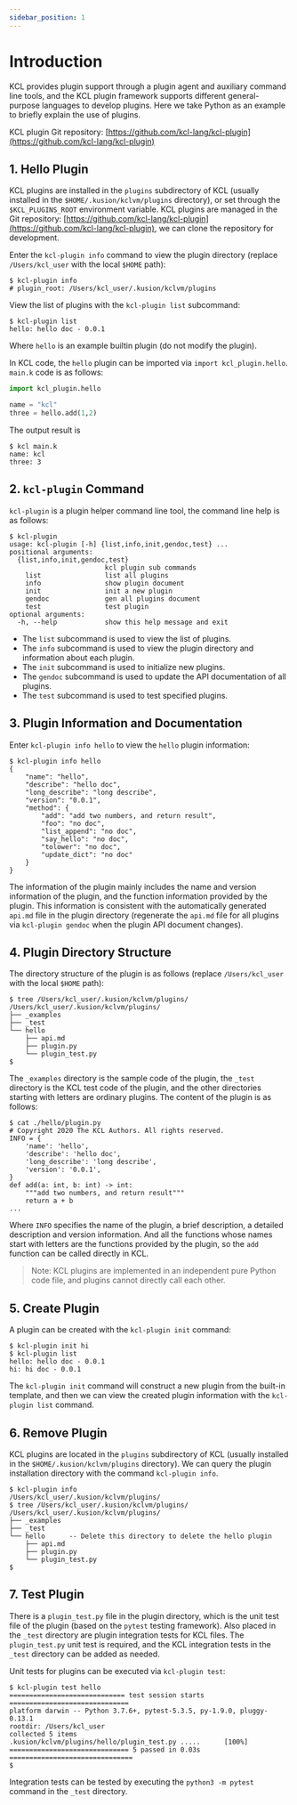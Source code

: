 ```yaml
---
sidebar_position: 1
---
```


# Introduction

KCL provides plugin support through a plugin agent and auxiliary command line tools, and the KCL plugin framework supports different general-purpose languages to develop plugins. Here we take Python as an example to briefly explain the use of plugins.

KCL plugin Git repository: [https://github.com/kcl-lang/kcl-plugin](https://github.com/kcl-lang/kcl-plugin)

## 1. Hello Plugin

KCL plugins are installed in the `plugins` subdirectory of KCL (usually installed in the `$HOME/.kusion/kclvm/plugins` directory), or set through the `$KCL_PLUGINS_ROOT` environment variable. KCL plugins are managed in the Git repository: [https://github.com/kcl-lang/kcl-plugin](https://github.com/kcl-lang/kcl-plugin), we can clone the repository for development.

Enter the `kcl-plugin info` command to view the plugin directory (replace `/Users/kcl_user` with the local `$HOME` path):

```shell
$ kcl-plugin info
# plugin_root: /Users/kcl_user/.kusion/kclvm/plugins
```

View the list of plugins with the `kcl-plugin list` subcommand:

```shell
$ kcl-plugin list
hello: hello doc - 0.0.1
```

Where `hello` is an example builtin plugin (do not modify the plugin).

In KCL code, the `hello` plugin can be imported via `import kcl_plugin.hello`. `main.k` code is as follows:

```python
import kcl_plugin.hello

name = "kcl"
three = hello.add(1,2)
```

The output result is

```shell
$ kcl main.k
name: kcl
three: 3
```

## 2. `kcl-plugin` Command

`kcl-plugin` is a plugin helper command line tool, the command line help is as follows:

```shell
$ kcl-plugin
usage: kcl-plugin [-h] {list,info,init,gendoc,test} ...
positional arguments:
  {list,info,init,gendoc,test}
                        kcl plugin sub commands
    list                list all plugins
    info                show plugin document
    init                init a new plugin
    gendoc              gen all plugins document
    test                test plugin
optional arguments:
  -h, --help            show this help message and exit
```

- The `list` subcommand is used to view the list of plugins.
- The `info` subcommand is used to view the plugin directory and information about each plugin.
- The `init` subcommand is used to initialize new plugins.
- The `gendoc` subcommand is used to update the API documentation of all plugins.
- The `test` subcommand is used to test specified plugins.

## 3. Plugin Information and Documentation

Enter `kcl-plugin info hello` to view the `hello` plugin information:

```shell
$ kcl-plugin info hello
{
    "name": "hello",
    "describe": "hello doc",
    "long_describe": "long describe",
    "version": "0.0.1",
    "method": {
        "add": "add two numbers, and return result",
        "foo": "no doc",
        "list_append": "no doc",
        "say_hello": "no doc",
        "tolower": "no doc",
        "update_dict": "no doc"
    }
}
```

The information of the plugin mainly includes the name and version information of the plugin, and the function information provided by the plugin. This information is consistent with the automatically generated `api.md` file in the plugin directory (regenerate the `api.md` file for all plugins via `kcl-plugin gendoc` when the plugin API document changes).

## 4. Plugin Directory Structure

The directory structure of the plugin is as follows (replace `/Users/kcl_user` with the local `$HOME` path):

```shell
$ tree /Users/kcl_user/.kusion/kclvm/plugins/
/Users/kcl_user/.kusion/kclvm/plugins/
├── _examples
├── _test
└── hello
    ├── api.md
    ├── plugin.py
    └── plugin_test.py
$
```

The `_examples` directory is the sample code of the plugin, the `_test` directory is the KCL test code of the plugin, and the other directories starting with letters are ordinary plugins. The content of the plugin is as follows:

```shell
$ cat ./hello/plugin.py 
# Copyright 2020 The KCL Authors. All rights reserved.
INFO = {
    'name': 'hello',
    'describe': 'hello doc',
    'long_describe': 'long describe',
    'version': '0.0.1',
}
def add(a: int, b: int) -> int:
    """add two numbers, and return result"""
    return a + b
...
```

Where `INFO` specifies the name of the plugin, a brief description, a detailed description and version information. And all the functions whose names start with letters are the functions provided by the plugin, so the `add` function can be called directly in KCL.

> Note: KCL plugins are implemented in an independent pure Python code file, and plugins cannot directly call each other.

## 5. Create Plugin

A plugin can be created with the `kcl-plugin init` command:

```
$ kcl-plugin init hi
$ kcl-plugin list
hello: hello doc - 0.0.1
hi: hi doc - 0.0.1
```

The `kcl-plugin init` command will construct a new plugin from the built-in template, and then we can view the created plugin information with the `kcl-plugin list` command.

## 6. Remove Plugin

KCL plugins are located in the `plugins` subdirectory of KCL (usually installed in the `$HOME/.kusion/kclvm/plugins` directory).
We can query the plugin installation directory with the command `kcl-plugin info`.

```shell
$ kcl-plugin info
/Users/kcl_user/.kusion/kclvm/plugins/
$ tree /Users/kcl_user/.kusion/kclvm/plugins/
/Users/kcl_user/.kusion/kclvm/plugins/
├── _examples
├── _test
└── hello      -- Delete this directory to delete the hello plugin
    ├── api.md
    ├── plugin.py
    └── plugin_test.py
$
```

## 7. Test Plugin

There is a `plugin_test.py` file in the plugin directory, which is the unit test file of the plugin (based on the `pytest` testing framework). Also placed in the `_test` directory are plugin integration tests for KCL files. The `plugin_test.py` unit test is required, and the KCL integration tests in the `_test` directory can be added as needed.

Unit tests for plugins can be executed via `kcl-plugin test`:

```shell
$ kcl-plugin test hello
============================= test session starts ==============================
platform darwin -- Python 3.7.6+, pytest-5.3.5, py-1.9.0, pluggy-0.13.1
rootdir: /Users/kcl_user
collected 5 items
.kusion/kclvm/plugins/hello/plugin_test.py .....      [100%]
============================== 5 passed in 0.03s ===============================
$
```

Integration tests can be tested by executing the `python3 -m pytest` command in the `_test` directory.
